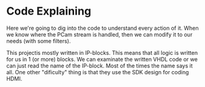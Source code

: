 # Code Explaining

Here we're going to dig into the code to understand every action of it. When we know where the PCam stream is handled, then we can modify it to our needs (with some filters).

This projectis mostly written in IP-blocks. This means that all logic is written for us in 1 (or more) blocks. We can examinate the written VHDL code or we can just read the name of the IP-block. Most of the times the name says it all. One other "dificulty" thing is that they use the SDK design for coding HDMI.
